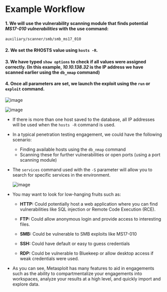 # Example Workflow

#### 1. We will use the vulnerability scanning module that finds potential ***MS17-010 vulnerabilities*** with the use command:
```
auxiliary/scanner/smb/smb_ms17_010
```
#### 2. We set the RHOSTS value using `hosts -R`.
#### 3. We have typed `show options` to check if all values were assigned correctly. (In this example, ***10.10.138.32*** is the IP address we have scanned earlier using the `db_nmap` command)
#### 4. Once all parameters are set, we launch the exploit using the `run` or `exploit` command. 

  ![image](https://user-images.githubusercontent.com/63872951/186696448-e0decefb-3b0c-4845-bcaa-c13dd5245173.png)

  ![image](https://user-images.githubusercontent.com/63872951/186696607-3684c73f-42d4-4694-bb76-ba320061f3fd.png)

- If there is more than one host saved to the database, all IP addresses will be used when the `hosts -R` command is used. 

- In a typical penetration testing engagement, we could have the following scenario: 

    - Finding available hosts using the `db_nmap` command
    - Scanning these for further vulnerabilities or open ports (using a port scanning module) 

- The `services` command used with the `-S` parameter will allow you to search for specific services in the environment. 

  ![image](https://user-images.githubusercontent.com/63872951/186697066-e8c7e034-60e0-4c79-b91d-fd0d1f36dcf3.png)

- You may want to look for low-hanging fruits such as:

   - **HTTP:** Could potentially host a web application where you can find vulnerabilities like SQL injection or Remote Code Execution (RCE). 
   
   - **FTP:** Could allow anonymous login and provide access to interesting files. 
   
   - **SMB:** Could be vulnerable to SMB exploits like MS17-010
   
   - **SSH:** Could have default or easy to guess credentials
   
   - **RDP:** Could be vulnerable to Bluekeep or allow desktop access if weak credentials were used. 


- As you can see, Metasploit has many features to aid in engagements such as the ability to compartmentalize your engagements into workspaces, analyze your results at a high level, and quickly import and explore data.

